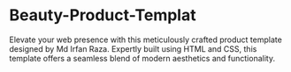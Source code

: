 # Beauty-Product-Templat
Elevate your web presence with this meticulously crafted product template designed by Md Irfan Raza. Expertly built using HTML and CSS, this template offers a seamless blend of modern aesthetics and functionality.

